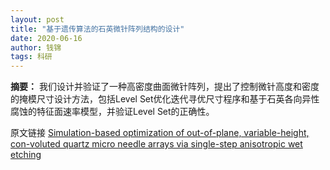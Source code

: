 ```yaml
---
layout: post
title: "基于遗传算法的石英微针阵列结构的设计"
date: 2020-06-16
author: 钱锦
tags: 科研
---
```


**摘要：**
我们设计并验证了一种高密度曲面微针阵列，提出了控制微针高度和密度的掩模尺寸设计方法，包括Level Set优化迭代寻优尺寸程序和基于石英各向异性腐蚀的特征面速率模型，并验证Level Set的正确性。


原文链接 [Simulation-based optimization of out-of-plane, variable-height, con-voluted quartz micro needle arrays via single-step anisotropic wet etching](https://doi.org/10.1016/j.mee.2020.111375)

